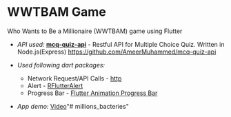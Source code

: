 # WWTBAM Game 
Who Wants to Be a Millionaire (WWTBAM) game using Flutter

* *API used:*  [**mcq-quiz-api**](https://github.com/AmeerMuhammed/mcq-quiz-api) - Restful API for Multiple Choice Quiz. Written in Node.js(Express)
https://github.com/AmeerMuhammed/mcq-quiz-api

* *Used following dart packages:*
  * Network Request/API Calls - [http](https://pub.dev/packages/http)
  * Alert - [RFlutterAlert](https://pub.dev/packages/rflutter_alert)
  * Progress Bar - [Flutter Animation Progress Bar](https://pub.dev/packages/flutter_animation_progress_bar)

* *App demo:* [Video](https://ameermuhammed.github.io/wwtbam-game-flutter/demo.mp4)"# millions_bacteries" 
